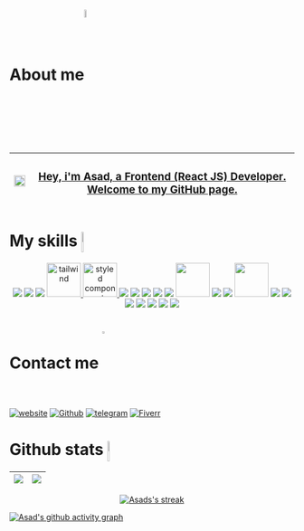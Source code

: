 <!-- About me -->
  <h1>About me<a width="6%" href="https://github.com/us-asad"><img width="6%" align="center" src="https://github.com/us-asad/us-asad/blob/main/imgs/book.png" /></a> </h1>

| <a width="60%" href="https://github.com/us-asad"><img width="100%" align="center" src="https://github.com/us-asad/us-asad/blob/main/imgs/code.gif" /> </a> | <a href="https://github.com/us-asad"> <h3>Hey, i'm Asad, a Frontend (React JS) Developer. Welcome to my GitHub page.</h3></a> |
| ------------- | ------------- |


<!-- My skills -->
<h1 >My skills  <a width="6%" href="https://github.com/us-asad"><img height="36px" width="4%" align="center" src="https://github.com/us-asad/us-asad/blob/main/imgs/dev.png" /> </h1>

<p align="center">
 <a href="https://www.w3schools.com/whatis/whatis_html.asp"><img src="https://img.icons8.com/color/60/000000/html-5--v1.png"/></a>
 <a href="https://www.w3schools.com/Css/css_intro.asp"><img src="https://img.icons8.com/color/60/000000/css3.png"/><a>
 <a href="https://getbootstrap.com/"><img src="https://img.icons8.com/color/60/000000/bootstrap.png"/></a>
 <a href="https://tailwindcss.com/" target="_blank" rel="noreferrer"> <img src="https://www.vectorlogo.zone/logos/tailwindcss/tailwindcss-icon.svg" alt="tailwind" width="60"/> </a>
 <a href="https://styled-components.com" target="_blank" rel="noreferrer"> <img src="https://www.daggala.com/static/228867c3668e439101821568a8a03b54/19ca5/sc.png" alt="styled components" width="60" height="60"/> </a>
 <a href="https://www.javascript.com/"><img src="https://img.icons8.com/color/60/000000/javascript--v2.png"/></a>
 <a href="https://reactjs.org"><img src="https://img.icons8.com/color/60/000000/react-native.png"/></a>
 <a href="https://nextjs.org"><img src="https://img.icons8.com/color/60/000000/nextjs.png"/></a>
 <a href="https://redux.js.org"><img src="https://img.icons8.com/color/60/000000/redux.png"/></a>
 <a href="https://nodejs.org/en"><img src="https://img.icons8.com/fluency/60/000000/node-js.png"/></a>
 <a href="https://expressjs.com"><img src="https://d2eip9sf3oo6c2.cloudfront.net/tags/images/000/000/359/full/expressjslogo.png" width="60px"/></a>
 <a href="https://www.mongodb.com"><img src="https://img.icons8.com/external-tal-revivo-color-tal-revivo/60/000000/external-mongodb-a-cross-platform-document-oriented-database-program-logo-color-tal-revivo.png"/></a>
 <a href="https://graphql.org"><img src="https://img.icons8.com/color/60/000000/graphql.png"/></a>
 <a href="https://graphcms.com"><img src="https://res.cloudinary.com/crunchbase-production/image/upload/c_lpad,h_256,w_256,f_auto,q_auto:eco,dpr_1/an08ylfyloudxfbsaovk" width="60px"/></a>
 <a href="https://firebase.google.com/"><img src="https://img.icons8.com/color/60/000000/firebase.png"/></a>
 <a href="https://en.wikipedia.org/wiki/API"><img src="https://img.icons8.com/ios-filled/60/000000/api-settings.png"/></a>
 <a href="https://www.npmjs.com/"><img src="https://img.icons8.com/external-tal-revivo-color-tal-revivo/60/000000/external-npm-a-package-manager-for-the-javascript-programming-language-logo-color-tal-revivo.png"/></a>
 <a href="https://git-scm.com/"><img src="https://img.icons8.com/color/60/000000/git.png"/></a>
 <a href="https://github.com/"><img src="https://img.icons8.com/ios-glyphs/60/000000/github.png"/></a>
 <a href="https://www.netlify.com"><img src="https://img.icons8.com/external-tal-revivo-shadow-tal-revivo/60/000000/external-netlify-a-cloud-computing-company-that-offers-hosting-and-serverless-backend-services-for-static-websites-logo-shadow-tal-revivo.png"/></a>
 <a href="https://code.visualstudio.com/"><img src="https://img.icons8.com/color/60/000000/visual-studio-code-2019.png"/></a>
<p>


<!-- Contact me -->
  <h1>Contact me <a  href="https://github.com/us-asad"><img width="3%" align="center" src="https://github.com/us-asad/us-asad/blob/main/imgs/phone.png" /></a> </h1>
   
   [![website](https://img.shields.io/badge/-Website-090909?style=for-the-badge&logo=appveyor)](https://us-asad.tk)
 [![Github](https://img.shields.io/badge/-gitHub-090909?style=for-the-badge&logo=gitHub)](https://github.com/us-asad) [![telegram](https://img.shields.io/badge/-Telegram-090909?style=for-the-badge&logo=telegram)](https://t.me/us_asad) [![Fiverr](https://img.shields.io/badge/-Fiverr-090909?style=for-the-badge&logo=fiverr)](https://www.fiverr.com/asad_4)

  

<!-- My github Stats -->
  <h1>Github stats <a  href="https://github.com/us-asad"><img width="4%" height="36px" align="center" src="https://github.com/us-asad/us-asad/blob/main/imgs/bar-chart.png" /></a> </h1>

| <a href="https://github.com/us-asad"><img align="center" src="https://github-readme-stats.vercel.app/api?username=us-asad&show_icons=true&include_all_commits=true&theme=react&hide_border=true"/></a> | <a href="https://github.com/us-asad"><img align="center" src="https://github-readme-stats.vercel.app/api/top-langs/?username=us-asad&layout=compact&theme=react&hide_border=true" /></a> |
| ------------- | ------------- |
   
<p align="center">
    <a href="https://github.com/us-asad">
        <img alt="Asads's streak" src="https://github-readme-streak-stats.herokuapp.com/?user=us-asad&theme=react&hide_border=true"/>
    </a>
</p>

   [![Asad's github activity graph](https://activity-graph.herokuapp.com/graph?username=us-asad&theme=react-dark)](https://github.com/us-asad)
